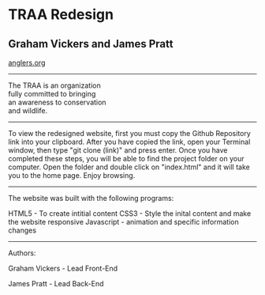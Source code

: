 TRAA Redesign
=======

## Graham Vickers and James Pratt

[anglers.org][example]

  [example]: http://anglers.org/

---

The TRAA is an organization  
fully committed to bringing  
an awareness to conservation  
and wildlife.

---

To view the redesigned website, first you must copy the Github Repository link into your clipboard. After you have copied the link, open your Terminal window, then type "git clone (link)" and press enter. Once you have completed these steps, you will be able to find the project folder on your computer. Open the folder and double click on "index.html" and it will take you to the home page. Enjoy browsing. 

--- 

The website was built with the following programs: 

HTML5 - To create intitial content 
CSS3 - Style the inital content and make the website responsive 
Javascript - animation and specific information changes

--- 

Authors: 

Graham Vickers - Lead Front-End

James Pratt - Lead Back-End

